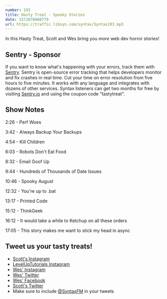 ```yaml
---
number: 193
title: Hasty Treat - Spooky Stories
date: 1572876000779
url: https://traffic.libsyn.com/syntax/Syntax193.mp3
---
```


In this Hasty Treat, Scott and Wes bring you _more_ web dev horror stories! 

## Sentry - Sponsor
If you want to know what's happening with your errors, track them with [Sentry](https://sentry.io/). Sentry is open-source error tracking that helps developers monitor and fix crashes in real time. Cut your time on error resolution from five hours to five minutes. It works with any language and integrates with dozens of other services. Syntax listeners can get two months for free by visiting [Sentry.io](https://sentry.io/) and using the coupon code "tastytreat".

## Show Notes

2:26 - Perf Woes

3:42 - Always Backup Your Backups

4:54 - Kill Children

6:03 - Robots Don't Eat Food

8:32 - Email Goof Up

9:44 - Hundreds of Thousands of Date Issues

10:46 - Spooky August

12:32 - You're up to .bat

13:17 - Printed Code

15:12 - ThinkGeek

16:12 - It would take a while to Ketchup on all these orders

17:05 - This story makes me want to stick my head in async

## Tweet us your tasty treats!
* [Scott's Instagram](https://www.instagram.com/stolinski/)
* [LevelUpTutorials Instagram](https://www.instagram.com/LevelUpTutorials/)
* [Wes' Instagram](https://www.instagram.com/wesbos/)
* [Wes' Twitter](https://twitter.com/wesbos)
* [Wes' Facebook](https://www.facebook.com/wesbos.developer)
* [Scott's Twitter](https://twitter.com/stolinski)
* Make sure to include [@SyntaxFM](https://twitter.com/SyntaxFM) in your tweets